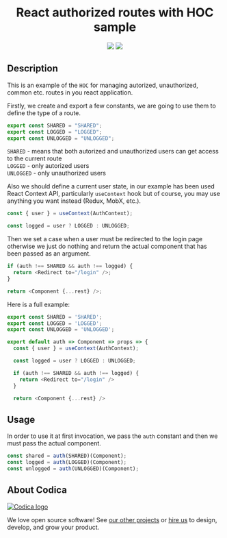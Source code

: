 <h1 align="center">React authorized routes with HOC sample</h1>

<p align="center">
  <a href="https://reactjs.org/" target="_blank"><img src="https://img.shields.io/badge/React-v16.8.3-%238DD6F9.svg?logo=React"></a>
  <a href="https://github.com/codica2" target="_blank"><img src="https://img.shields.io/badge/licence-MIT-green.svg" /></a>
</p>

## Description

This is an example of the `HOC` for managing autorized, unauthorized, common etc. routes in you react application.

Firstly, we create and export a few constants, we are going to use them to define the type of a route.

```js
export const SHARED = "SHARED";
export const LOGGED = "LOGGED";
export const UNLOGGED = "UNLOGGED";
```

`SHARED` - means that both autorized and unauthorized users can get access to the current route <br />
`LOGGED` - only autorized users <br />
`UNLOGGED` - only unauthorized users <br />

Also we should define a current user state, in our example has been used React Context API, particularly `useContext` hook but of course, you may use anything you want instead (Redux, MobX, etc.).

```js
const { user } = useContext(AuthContext);

const logged = user ? LOGGED : UNLOGGED;
```

Then we set a case when a user must be redirected to the login page otherwise we just do nothing and return the actual component that has been passed as an argument.

```js
if (auth !== SHARED && auth !== logged) {
  return <Redirect to="/login" />;
}

return <Component {...rest} />;
```

Here is a full example:

```js
export const SHARED = 'SHARED';
export const LOGGED = 'LOGGED';
export const UNLOGGED = 'UNLOGGED';

export default auth => Component => props => {
  const { user } = useContext(AuthContext);

  const logged = user ? LOGGED : UNLOGGED;

  if (auth !== SHARED && auth !== logged) {
    return <Redirect to="/login" />
  }

  return <Component {...rest} />

```

## Usage

In order to use it at first invocation, we pass the `auth` constant and then we must pass the actual component.

```js
const shared = auth(SHARED)(Component);
const logged = auth(LOGGED)(Component);
const unlogged = auth(UNLOGGED)(Component);
```

## About Codica

[![Codica logo](https://www.codica.com/assets/images/logo/logo.svg)](https://www.codica.com)

We love open source software! See [our other projects](https://github.com/codica2) or [hire us](https://www.codica.com/) to design, develop, and grow your product.
